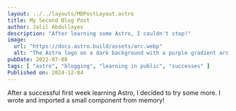 ```yaml
---
layout: ../../layouts/MDPostLayout.astro
title: My Second Blog Post
author: Jalil Abdullayev
description: "After learning some Astro, I couldn't stop!"
image:
  url: "https://docs.astro.build/assets/arc.webp"
  alt: "The Astro logo on a dark background with a purple gradient arc."
pubDate: 2022-07-08
tags: [ "astro", "blogging", "learning in public", "successes" ]
Published on: 2024-12-04
---
```


After a successful first week learning Astro, I decided to try some more. I wrote and imported a small component from
memory!